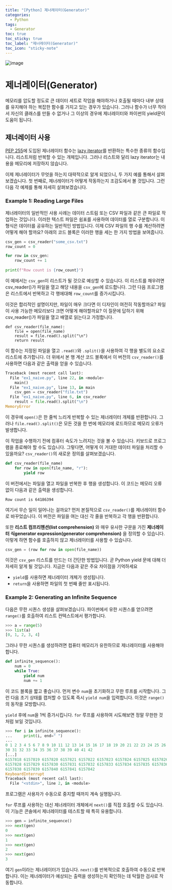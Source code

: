 ```yaml
---
title: "[Python] 제너레이터(Generator)" 
categories:
  - Python
tags:
  - Generator
toc: true
toc_sticky: true
toc_label: "제너레이터(Generator)"
toc_icon: "sticky-note"
---
```


![image](https://user-images.githubusercontent.com/55765292/210788377-2257ff8e-33e7-44de-b530-ea6583fd2a74.png)

# 제너레이터(Generator)

메모리를 압도할 정도로 큰 데이터 세트로 작업을 해야하거나 호출될 때마다 내부 상태를 유지해야 하는 복잡한 함수를 가지고 있는 경우가 있습니다. 그러나 함수가 너무 작아서 자신의 클래스를 만들 수 없거나 그 이상의 경우에 제너레이터와 파이썬의 yield문이 도움이 됩니다.

## 제너레이터 사용

[PEP 255](https://peps.python.org/pep-0255/)에 도입된 제너레이터 함수는 [lazy iterator](https://en.wikipedia.org/wiki/Lazy_evaluation)를 반환하는 특수한 종류의 함수입니다. 리스트처럼 반복할 수 있는 개체입니다. 그러나 리스트와 달리 lazy iterator는 내용을 메모리에 저장하지 않습니다.

이제 제너레이터가 무엇을 하는지 대략적으로 알게 되었으니, 두 가지 예를 통해서 살펴보겠습니다. 첫 번째로, 제너레이터가 어떻게 작동하는지 조감도에서 볼 것입니다. 그런 다음 각 예제를 통해 자세히 살펴보겠습니다.

### Example 1: Reading Large Files

제너레이터의 일반적인 사용 사례는 데이터 스트림 또는 CSV 파일과 같은 큰 파일로 작업하는 것입니다. 이러한 텍스트 파일은 쉼표를 사용하여 데이터를 열로 구분합니다. 이 형식은 데이터를 공유하는 일반적인 방법입니다. 이제 CSV 파일의 행 수를 계산하려면 어떻게 해야 할까요? 아래의 코드 블록은 이러한 행을 세는 한 가지 방법을 보여줍니다.

```Python
csv_gen = csv_reader("some_csv.txt")
row_count = 0

for row in csv_gen:
    row_count += 1
    
print(f"Row count is {row_count}")
```

이 예에서는 `csv_gen`이 리스트가 될 것으로 예상할 수 있습니다. 이 리스트를 채우려면 csv_reader()가 파일을 열고 해당 내용을 `csv_gen`에 로드합니다. 그런 다음 프로그램은 리스트에서 반복하고 각 행에대해 `row_count`를 증가시킵니다.

이것은 합리적인 설명이지만, 파일이 매우 크다면 이 디자인이 여전히 작동할까요? 파일이 사용 가능한 메모리보다 크면 어떻게 해야할까요? 이 질문에 답하기 위해 csv_reader()가 파일을 열고 배열로 읽는다고 가정합니다.

```
def csv_reader(file_name):
    file = open(file_name)
    result = file.read().split("\n")
    return result
```

이 함수는 지정된 파일을 열고 `.read()`와 `.split()`을 사용하여 각 행을 별도의 요소로 리스트에 추가합니다. 더 위에서 본 행 계산 코드 블록에서 이 버전의 `csv_reader()`를 사용하면 다음과 같은 출력을 얻을 수 있습니다.

```Python
Traceback (most recent call last):
  File "ex1_naive.py", line 22, in <module>
    main()
  File "ex1_naive.py", line 13, in main
    csv_gen = csv_reader("file.txt")
  File "ex1_naive.py", line 6, in csv_reader
    result = file.read().split("\n")
MemoryError
```

이 경우에 `open()`은 한 줄씩 느리게 반복할 수 있는 제너레이터 개체를 반환합니다. 그러나 `file.read().split()`은 모든 것을 한 번에 메모리에 로드하므로 메모리 오류가 발생합니다.

이 작업을 수행하기 전에 컴퓨터 속도가 느려지는 것을 볼 수 있습니다. 키보드로 프로그램을 종료해야 할 수도 있습니다. 그렇다면, 어떻게 이 거대한 데이터 파일을 처리할 수 있을까요? `csv_reader()`의 새로운 정의를 살펴보겠습니다.

```Python
def csv_reader(file_name)
    for row in open(file_name, "r"):
        yield row
```

이 버전에서는 파일을 열고 파일을 반복한 후 행을 생성합니다. 이 코드는 메모리 오류 없이 다음과 같은 출력을 생성합니다.

```Shell
Row count is 64186394
```

여기서 무슨 일이 일어나는 걸까요? 먼저 본질적으로 `csv_reader()`를 제너레이터 함수로 바꾸었습니다. 이 버전은 파일을 여는 대신 각 줄을 반복하고 각 행을 반환합니다.

또한 **리스트 컴프리헨션(list comprehension)** 와 매우 유사한 구문을 가진 **제너레이터 식generator expression(generator comprehension)** 을 정의할 수 있습니다. 이렇게 하면 함수를 호출하지 않고 제너레이터를 사용할 수 있습니다.

```Python
csv_gen = (row for row in open(file_name))
```

이것은 `csv_gen` 리스트를 만드는 더 간단한 방법입니다. 곧 Python yield 문에 대해 더 자세히 알게 될 것입니다. 지금은 다음과 같은 주요 차이점을 기억하세요
- `yield`를 사용하면 제너레이터 개체가 생성됩니다.
- `return`을 사용하면 파일의 첫 번째 줄만 표시됩니다.

### Example 2: Generating an Infinite Sequence

다음은 무한 시퀀스 생성을 살펴보겠습니다. 파이썬에서 유한 시퀀스를 얻으려면 `range()`를 호출하여 리스트 컨텍스트에서 평가합니다.

```Python
>>> a = range(5)
>>> list(a)
[0, 1, 2, 3, 4]
```

그러나 무한 시퀀스를 생성하려면 컴퓨터 메모리가 유한하므로 제너레이터를 사용해야 합니다.

```Python
def infinite_sequence():
    num = 0
    while True:
        yield num
        num += 1
```

이 코드 블록을 짧고 좋습니다. 먼저 변수 `num`을 초기화하고 무한 루프를 시작합니다. 그런 다음 초기 상태를 캡처할 수 있도록 즉시 `yield num`을 입력합니다. 이것은 `range()`의 동작을 모방합니다.

`yield` 후에 `num`을 1씩 증가시킵니다. `for` 루프를 사용하여 시도해보면 정말 무한한 것처럼 보일 것입니다.

```Python
>>> for i in infinite_sequence():
...     print(i, end=" ")
...
0 1 2 3 4 5 6 7 8 9 10 11 12 13 14 15 16 17 18 19 20 21 22 23 24 25 26 27 28 29
30 31 32 33 34 35 36 37 38 39 40 41 42
[...]
6157818 6157819 6157820 6157821 6157822 6157823 6157824 6157825 6157826 6157827
6157828 6157829 6157830 6157831 6157832 6157833 6157834 6157835 6157836 6157837
6157838 6157839 6157840 6157841 6157842
KeyboardInterrupt
Traceback (most recent call last):
  File "<stdin>", line 2, in <module>
```

프로그램은 사용자가 수동으로 중지할 때까지 계속 실행됩니다.

`for` 루프를 사용하는 대신 제너레이터 개체에서 `next()`를 직접 호출할 수도 있습니다. 이 기능은 콘솔에서 제너레이터를 테스트할 때 특히 유용합니다.

```Python
>>> gen = infinite_sequence()
>>> next(gen)
0
>>> next(gen)
1
>>> next(gen)
2
>>> next(gen)
3
```

여기 `gen`이라는 제너레이터가 있습니다. `next()`를 반복적으로 호출하여 수동으로 반복합니다. 이는 제너레이터가 예상되는 출력을 생성하는지 확인하는 데 탁월한 검사로 작동합니다.

